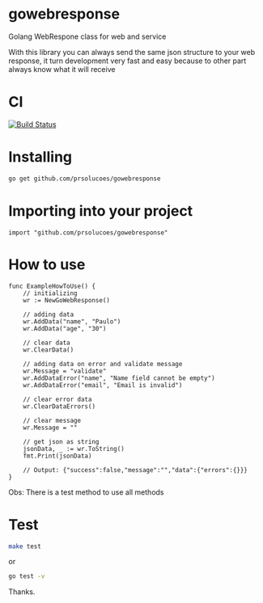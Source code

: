 # gowebresponse

Golang WebRespone class for web and service

With this library you can always send the same json structure to your web response, it turn development very fast and easy because to other part always know what it will receive

# CI

[![Build Status](https://travis-ci.org/prsolucoes/gowebresponse.svg?branch=master)](https://travis-ci.org/prsolucoes/gowebresponse)

# Installing

```bash
go get github.com/prsolucoes/gowebresponse
```

# Importing into your project

```golang
import "github.com/prsolucoes/gowebresponse"
```

# How to use

```golang
func ExampleHowToUse() {
	// initializing
	wr := NewGoWebResponse()

	// adding data
	wr.AddData("name", "Paulo")
	wr.AddData("age", "30")

	// clear data
	wr.ClearData()

	// adding data on error and validate message
	wr.Message = "validate"
	wr.AddDataError("name", "Name field cannot be empty")
	wr.AddDataError("email", "Email is invalid")

	// clear error data
	wr.ClearDataErrors()

	// clear message
	wr.Message = ""

	// get json as string
	jsonData, _ := wr.ToString()
	fmt.Print(jsonData)

	// Output: {"success":false,"message":"","data":{"errors":{}}}
}
```

Obs: There is a test method to use all methods

# Test

```bash
make test
```

or

```bash
go test -v
```

Thanks.
